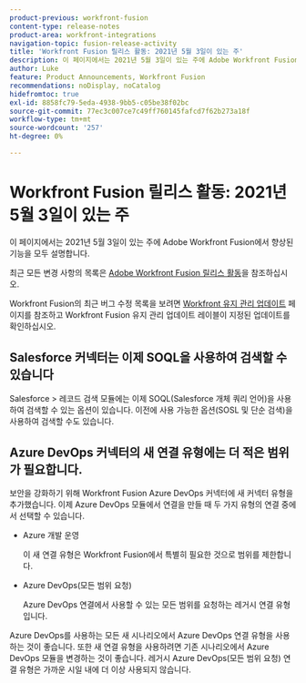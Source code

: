 ```yaml
---
product-previous: workfront-fusion
content-type: release-notes
product-area: workfront-integrations
navigation-topic: fusion-release-activity
title: 'Workfront Fusion 릴리스 활동: 2021년 5월 3일이 있는 주'
description: 이 페이지에서는 2021년 5월 3일이 있는 주에 Adobe Workfront Fusion에서 향상된 기능을 모두 설명합니다.
author: Luke
feature: Product Announcements, Workfront Fusion
recommendations: noDisplay, noCatalog
hidefromtoc: true
exl-id: 8858fc79-5eda-4938-9bb5-c05be38f02bc
source-git-commit: 77ec3c007ce7c49ff760145fafcd7f62b273a18f
workflow-type: tm+mt
source-wordcount: '257'
ht-degree: 0%

---
```


# Workfront Fusion 릴리스 활동: 2021년 5월 3일이 있는 주

이 페이지에서는 2021년 5월 3일이 있는 주에 Adobe Workfront Fusion에서 향상된 기능을 모두 설명합니다.

최근 모든 변경 사항의 목록은 [Adobe Workfront Fusion 릴리스 활동](/help/workfront-fusion/fusion-product-releases/fusion-release-activity.md)을 참조하십시오.

Workfront Fusion의 최근 버그 수정 목록을 보려면 [Workfront 유지 관리 업데이트](https://experienceleague.adobe.com/docs/workfront-known-issues/releases/current-updates.html?lang=ko) 페이지를 참조하고 Workfront Fusion 유지 관리 업데이트 레이블이 지정된 업데이트를 확인하십시오.

## Salesforce 커넥터는 이제 SOQL을 사용하여 검색할 수 있습니다

Salesforce > 레코드 검색 모듈에는 이제 SOQL(Salesforce 개체 쿼리 언어)을 사용하여 검색할 수 있는 옵션이 있습니다. 이전에 사용 가능한 옵션(SOSL 및 단순 검색)을 사용하여 검색할 수도 있습니다.

## Azure DevOps 커넥터의 새 연결 유형에는 더 적은 범위가 필요합니다.

보안을 강화하기 위해 Workfront Fusion Azure DevOps 커넥터에 새 커넥터 유형을 추가했습니다. 이제 Azure DevOps 모듈에서 연결을 만들 때 두 가지 유형의 연결 중에서 선택할 수 있습니다.

* Azure 개발 운영

  이 새 연결 유형은 Workfront Fusion에서 특별히 필요한 것으로 범위를 제한합니다.

* Azure DevOps(모든 범위 요청)

  Azure DevOps 연결에서 사용할 수 있는 모든 범위를 요청하는 레거시 연결 유형입니다.

Azure DevOps를 사용하는 모든 새 시나리오에서 Azure DevOps 연결 유형을 사용하는 것이 좋습니다. 또한 새 연결 유형을 사용하려면 기존 시나리오에서 Azure DevOps 모듈을 변경하는 것이 좋습니다. 레거시 Azure DevOps(모든 범위 요청) 연결 유형은 가까운 시일 내에 더 이상 사용되지 않습니다.
